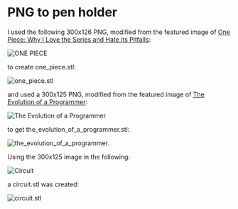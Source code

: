 # PNG to pen holder

I used the following 300x126 PNG, modified from the featured image of [One Piece: Why I Love the Series and Hate its Pitfalls](http://www.ign.com/blogs/assassinita/2014/10/04/one-piece-why-i-love-the-series-and-hate-its-pitfalls):

![ONE PIECE](https://cdn.thingiverse.com/assets/4f/07/5b/26/2b/One_Piece.png)

to create one_piece.stl:

![one_piece.stl](http://thingiverse-production-new.s3.amazonaws.com/renders/14/10/90/32/60/9defad3292deffdf637e89522b6f8959_preview_featured.JPG)

and used a 300x125 PNG, modified from the featured image of [The Evolution of a Programmer](http://www.improgrammer.net/evolution-of-a-programmer/):

![The Evolution of a Programmer](https://cdn.thingiverse.com/assets/45/3a/24/a5/97/the_evolution_of_a_programmer.png)

to get the_evolution_of_a_programmer.stl:

![the_evolution_of_a_programmer](http://thingiverse-production-new.s3.amazonaws.com/renders/8c/a4/47/c5/fc/be0c0ded3fe1209dde8138bed4941343_preview_featured.JPG).

Using the 300x125 image in the following:

![Circuit](https://cdn.thingiverse.com/assets/3d/ec/35/63/87/circuit.png)

a circuit.stl was created:

![circuit.stl](http://thingiverse-production-new.s3.amazonaws.com/renders/c2/41/c8/a9/e8/90eb229f06d6e6b47f031eb99e17c717_preview_featured.JPG)
